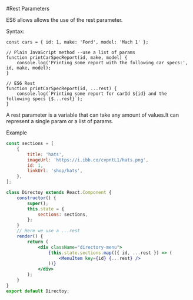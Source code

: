 #Rest Parameters

ES6 allows allows the use of the rest parameter.

Syntax:

```es6
const cars = { id: 1, make: 'Ford', model: 'Mach 1' };

// Plain JavaScript method --use a list of params
function printCarSpecReport(id, make, model) {
    console.log('Printing some report with the following car specs:', id, make, model);
}

// ES6 Rest
function printCarSpecReport(id, ...rest) {
    console.log(`Printing some report for carId ${id} and the following specs {$...rest}`);
}
```

A rest parameter is a variable that can take any amount of values.It can represent a single param or a list of params.

Example

```jsx
const sections = [
    {
        title: 'hats',
        imageUrl: 'https://i.ibb.co/cvpntL1/hats.png',
        id: 1,
        linkUrl: 'shop/hats',
    },
];

class Directoy extends React.Component {
    constructor() {
        super();
        this.state = {
            sections: sections,
        };
    }
    // Here we use a ...rest
    render() {
        return (
            <div className="directory-menu">
                {this.state.sections.map(({ id, ...rest }) => (
                    <MenuItem key={id} {...rest} />
                ))}
            </div>
        );
    }
}
export default Directoy;
```
